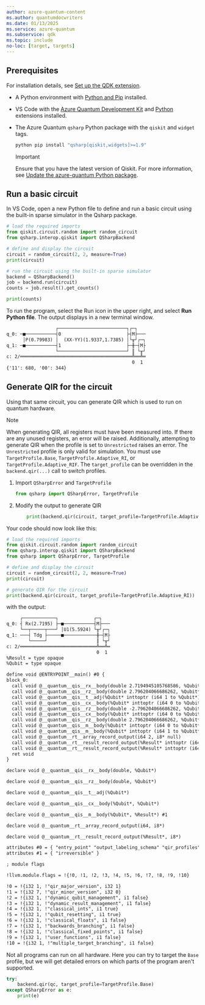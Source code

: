 ```yaml
---
author: azure-quantum-content
ms.author: quantumdocwriters
ms.date: 01/13/2025
ms.service: azure-quantum
ms.subservice: qdk
ms.topic: include
no-loc: [target, targets]
---
```


## Prerequisites

For installation details, see [Set up the QDK extension](xref:microsoft.quantum.install-qdk.overview).

- A Python environment with [Python and Pip](https://apps.microsoft.com/detail/9NRWMJP3717K) installed.
- VS Code with the [Azure Quantum Development Kit](https://marketplace.visualstudio.com/items?itemName=quantum.qsharp-lang-vscode) and [Python](https://marketplace.visualstudio.com/items?itemName=ms-python.python) extensions installed.
- The Azure Quantum `qsharp` Python package with the `qiskit` and `widget` tags. 

    ```cmd
    python pip install "qsharp[qiskit,widgets]>=1.9" 
    ```
    > [!IMPORTANT]
    > Ensure that you have the latest version of Qiskit. For more information, see [Update the azure-quantum Python package](xref:microsoft.quantum.update-qdk#update-the-azure-quantum-python-packages).


## Run a basic circuit

In VS Code, open a new Python file to define and run a basic circuit using the built-in sparse simulator in the Qsharp package.  

```python
# load the required imports 
from qiskit.circuit.random import random_circuit
from qsharp.interop.qiskit import QSharpBackend

# define and display the circuit
circuit = random_circuit(2, 2, measure=True)
print(circuit)

# run the circuit using the built-in sparse simulator
backend = QSharpBackend()
job = backend.run(circuit)
counts = job.result().get_counts()

print(counts)
```

To run the program, select the Run icon in the upper right, and select **Run Python file**. The output displays in a new terminal window. 


```html
                  ┌─────────────────────────┐┌─┐
q_0: ─■───────────┤0                        ├┤M├───
      │P(0.79983) │  (XX-YY)(1.9337,1.7385) │└╥┘┌─┐
q_1: ─■───────────┤1                        ├─╫─┤M├
                  └─────────────────────────┘ ║ └╥┘
c: 2/═════════════════════════════════════════╩══╩═
                                              0  1
{'11': 680, '00': 344}
```
## Generate QIR for the circuit

Using that same circuit, you can generate QIR which is used to run on quantum hardware.

> [!NOTE]
> When generating QIR, all registers must have been measured into. If there are any unused registers, an error will be raised. Additionally, attempting to generate QIR when the profile is set to `Unrestricted` raises an error. The `Unrestricted` profile is only valid for simulation. You must use `TargetProfile.Base`, `TargetProfile.Adaptive_RI`, or `TargetProfile.Adaptive_RIF`. The `target_profile` can be overridden in the `backend.qir(...)` call to switch profiles.

1. Import `QSharpError` and `TargetProfile`

    ```python
    from qsharp import QSharpError, TargetProfile
    ```

1. Modify the output to generate QIR

    ```python
        print(backend.qir(circuit, target_profile=TargetProfile.Adaptive_RI))
    ```

Your code should now look like this:

```python
# load the required imports 
from qiskit.circuit.random import random_circuit
from qsharp.interop.qiskit import QSharpBackend
from qsharp import QSharpError, TargetProfile

# define and display the circuit
circuit = random_circuit(2, 2, measure=True)
print(circuit)

# generate QIR for the circuit
print(backend.qir(circuit, target_profile=TargetProfile.Adaptive_RI))
```

with the output:

```html
     ┌────────────┐             ┌─┐   
q_0: ┤ Rx(2.7195) ├─■───────────┤M├───
     └──┬─────┬───┘ │U1(5.5924) └╥┘┌─┐
q_1: ───┤ Tdg ├─────■────────────╫─┤M├
        └─────┘                  ║ └╥┘
c: 2/════════════════════════════╩══╩═
                                 0  1
%Result = type opaque
%Qubit = type opaque

define void @ENTRYPOINT__main() #0 {
block_0:
  call void @__quantum__qis__rx__body(double 2.7194945105768586, %Qubit* inttoptr (i64 0 to %Qubit*))
  call void @__quantum__qis__rz__body(double 2.796204066686262, %Qubit* inttoptr (i64 0 to %Qubit*))
  call void @__quantum__qis__t__adj(%Qubit* inttoptr (i64 1 to %Qubit*))
  call void @__quantum__qis__cx__body(%Qubit* inttoptr (i64 0 to %Qubit*), %Qubit* inttoptr (i64 1 to %Qubit*))
  call void @__quantum__qis__rz__body(double -2.796204066686262, %Qubit* inttoptr (i64 1 to %Qubit*))
  call void @__quantum__qis__cx__body(%Qubit* inttoptr (i64 0 to %Qubit*), %Qubit* inttoptr (i64 1 to %Qubit*))
  call void @__quantum__qis__rz__body(double 2.796204066686262, %Qubit* inttoptr (i64 1 to %Qubit*))
  call void @__quantum__qis__m__body(%Qubit* inttoptr (i64 0 to %Qubit*), %Result* inttoptr (i64 0 to %Result*))
  call void @__quantum__qis__m__body(%Qubit* inttoptr (i64 1 to %Qubit*), %Result* inttoptr (i64 1 to %Result*))
  call void @__quantum__rt__array_record_output(i64 2, i8* null)
  call void @__quantum__rt__result_record_output(%Result* inttoptr (i64 1 to %Result*), i8* null)
  call void @__quantum__rt__result_record_output(%Result* inttoptr (i64 0 to %Result*), i8* null)
  ret void
}

declare void @__quantum__qis__rx__body(double, %Qubit*)

declare void @__quantum__qis__rz__body(double, %Qubit*)

declare void @__quantum__qis__t__adj(%Qubit*)

declare void @__quantum__qis__cx__body(%Qubit*, %Qubit*)

declare void @__quantum__qis__m__body(%Qubit*, %Result*) #1

declare void @__quantum__rt__array_record_output(i64, i8*)

declare void @__quantum__rt__result_record_output(%Result*, i8*)

attributes #0 = { "entry_point" "output_labeling_schema" "qir_profiles"="adaptive_profile" "required_num_qubits"="2" "required_num_results"="2" }
attributes #1 = { "irreversible" }

; module flags

!llvm.module.flags = !{!0, !1, !2, !3, !4, !5, !6, !7, !8, !9, !10}

!0 = !{i32 1, !"qir_major_version", i32 1}
!1 = !{i32 7, !"qir_minor_version", i32 0}
!2 = !{i32 1, !"dynamic_qubit_management", i1 false}
!3 = !{i32 1, !"dynamic_result_management", i1 false}
!4 = !{i32 1, !"classical_ints", i1 true}
!5 = !{i32 1, !"qubit_resetting", i1 true}
!6 = !{i32 1, !"classical_floats", i1 false}
!7 = !{i32 1, !"backwards_branching", i1 false}
!8 = !{i32 1, !"classical_fixed_points", i1 false}
!9 = !{i32 1, !"user_functions", i1 false}
!10 = !{i32 1, !"multiple_target_branching", i1 false}
```

Not all programs can run on all hardware. Here you can try to target the `Base` profile, but we will get detailed errors on which parts of the program aren't supported.

```python
try:
    backend.qir(qc, target_profile=TargetProfile.Base)
except QSharpError as e:
    print(e)
```